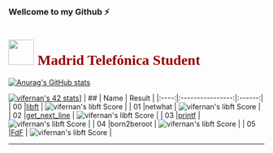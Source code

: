 ### Wellcome to my Github ⚡
<!--
**vifernan42/vifernan42** is a ✨ _special_ ✨ repository because its `README.md` (this file) appears on your GitHub profile.

Here are some ideas to get you started:

- 🔭 I’m currently working on ...
- 🌱 I’m currently learning ...
- 👯 I’m looking to collaborate on ...
- 🤔 I’m looking for help with ...
- 💬 Ask me about ...
- 📫 How to reach me: ...
- 😄 Pronouns: ...
- ⚡ Fun fact: ...
-->
# <h1 style="color:#950104; font-family: poppins;"> <img src="https://raw.githubusercontent.com/kube/vscode-42header/master/42.png" width=50> Madrid Telefónica Student </h1>

[![Anurag's GitHub stats](https://github-readme-stats.vercel.app/api?username=vifernan42)](https://github.com/anuraghazra/github-readme-stats)


[![vifernan's 42 stats](https://badge42.herokuapp.com/api/stats/vifernan?privacyEmail=true)](https://github.com/JaeSeoKim/badge42)]
|  ##  |			Name				| Result |
|:----:|:----------------:|:------:|
|  00  |[libft](https://github.com/vifernan42/libft)						          | ![vifernan's libft Score](https://badge42.herokuapp.com/api/project/vifernan/Libft) |
|  01  |netwhat     			          | ![vifernan's libft Score](https://badge42.herokuapp.com/api/project/vifernan/netwhat) |
|  02  |[get_next_line](https://github.com/vifernan42/get_next_line)			          | ![vifernan's libft Score](https://badge42.herokuapp.com/api/project/vifernan/get_next_line) |
|  03  |[printf](https://github.com/vifernan42/ft_printf)        		          | ![vifernan's libft Score](https://badge42.herokuapp.com/api/project/vifernan/ft_printf) |
|  04  |born2beroot    		          | ![vifernan's libft Score](https://badge42.herokuapp.com/api/project/vifernan/Born2beroot) |
|  05  |[FdF](https://github.com/vifernan42/FdF)           		          | ![vifernan's libft Score](https://badge42.herokuapp.com/api/project/vifernan/FdF) |


---

